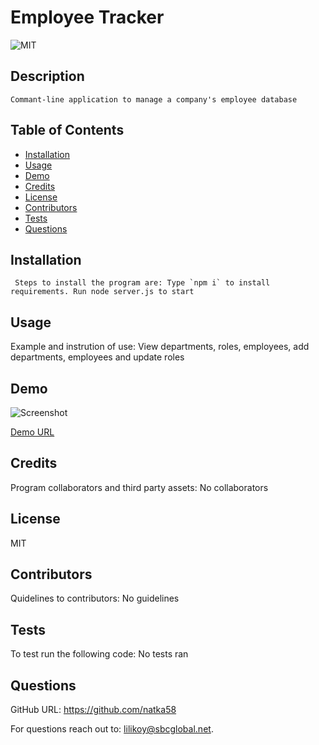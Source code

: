
  #  Employee Tracker 
  
  
 ![MIT](https://img.shields.io/badge/license-MIT-yellow.svg) 
  
  
  ## Description
    Commant-line application to manage a company's employee database 
    
  ## Table of Contents
  * [Installation](#installation)
  * [Usage](#usage)
  * [Demo](#demo)
  * [Credits](#credits)
  * [License](#license)
  * [Contributors](#contributors)
  * [Tests](#tests)
  * [Questions](#questions)
  
   ## Installation
     Steps to install the program are: Type `npm i` to install requirements. Run node server.js to start 
 
   
  ## Usage
  Example and instrution of use: View departments, roles, employees, add departments, employees and update roles

 ## Demo
  ![Screenshot](./images/sample.gif)
  
  [Demo URL](https://drive.google.com/file/d/1aC9K2lMIG4Anoq2C6JmXETZ8tb0Q8XvR/view)

  ## Credits
   Program collaborators and third party assets: No collaborators 
  
  ## License
  MIT
  
  ## Contributors
   Quidelines to contributors: No guidelines

  ## Tests
   To test run the following code: No tests ran
  
    
  ## Questions
  
 GitHub URL: https://github.com/natka58 
  
 For questions reach out to: lilikoy@sbcglobal.net.
